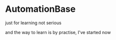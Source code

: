 # AutomationBase
just for learning not serious

and the way to learn is by practise, I've started now

